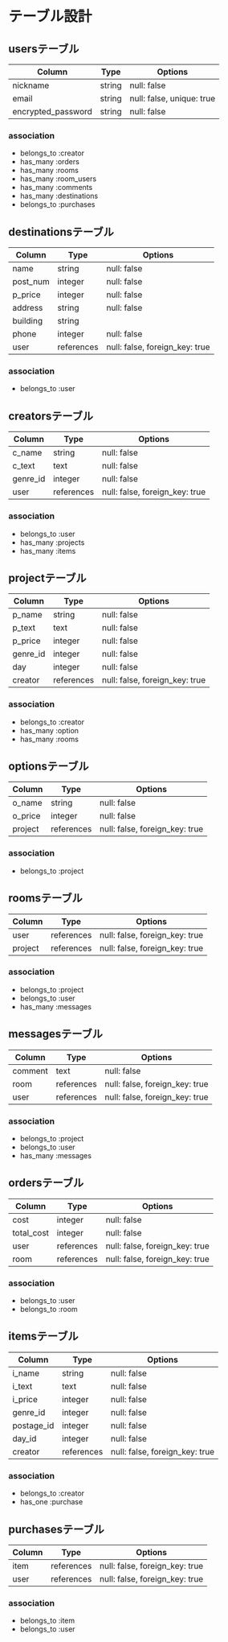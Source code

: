 # テーブル設計

## usersテーブル

| Column             | Type    | Options                   |
| ------------------ | ------- | ------------------------- |
| nickname           | string  | null: false               |
| email              | string  | null: false, unique: true |
| encrypted_password | string  | null: false               |

### association

- belongs_to :creator
- has_many :orders
- has_many :rooms
- has_many :room_users 
- has_many :comments
- has_many :destinations
- belongs_to :purchases


## destinationsテーブル

| Column     | Type       | Options                        |
| ---------- | ---------- | ------------------------------ |
| name       | string     | null: false                    |
| post_num   | integer    | null: false                    |
| p_price    | integer    | null: false                    |
| address    | string     | null: false                    |
| building   | string     |                                |
| phone      | integer    | null: false                    |
| user       | references | null: false, foreign_key: true |

### association

- belongs_to :user


## creatorsテーブル

| Column     | Type       | Options                        |
| ---------- | ---------- | ------------------------------ |
| c_name     | string     | null: false                    |
| c_text     | text       | null: false                    |
| genre_id   | integer    | null: false                    |
| user       | references | null: false, foreign_key: true |

### association

- belongs_to :user
- has_many :projects 
- has_many :items


## projectテーブル

| Column     | Type       | Options                        |
| ---------- | ---------- | ------------------------------ |
| p_name     | string     | null: false                    |
| p_text     | text       | null: false                    |
| p_price    | integer    | null: false                    |
| genre_id   | integer    | null: false                    |
| day        | integer    | null: false                    |
| creator    | references | null: false, foreign_key: true |

### association

- belongs_to :creator
- has_many :option
- has_many :rooms


## optionsテーブル

| Column     | Type       | Options                        |
| ---------- | ---------- | ------------------------------ |
| o_name     | string     | null: false                    |
| o_price    | integer    | null: false                    |
| project    | references | null: false, foreign_key: true |

### association

- belongs_to :project


## roomsテーブル

| Column     | Type       | Options                        |
| ---------- | ---------- | ------------------------------ |
| user       | references | null: false, foreign_key: true |
| project    | references | null: false, foreign_key: true |

### association

- belongs_to :project
- belongs_to :user
- has_many :messages


## messagesテーブル

| Column     | Type       | Options                        |
| ---------- | ---------- | ------------------------------ |
| comment    | text       | null: false                    |
| room       | references | null: false, foreign_key: true |
| user       | references | null: false, foreign_key: true |

### association

- belongs_to :project
- belongs_to :user
- has_many :messages


## ordersテーブル

| Column     | Type       | Options                        |
| ---------- | ---------- | ------------------------------ |
| cost       | integer    | null: false                    |
| total_cost | integer    | null: false                    |
| user       | references | null: false, foreign_key: true |
| room       | references | null: false, foreign_key: true |

### association

- belongs_to :user
- belongs_to :room


## itemsテーブル

| Column     | Type       | Options                        |
| ---------- | ---------- | ------------------------------ |
| i_name     | string     | null: false                    |
| i_text     | text       | null: false                    |
| i_price    | integer    | null: false                    |
| genre_id   | integer    | null: false                    |
| postage_id | integer    | null: false                    |
| day_id     | integer    | null: false                    |
| creator    | references | null: false, foreign_key: true |

### association

- belongs_to :creator
- has_one :purchase


## purchasesテーブル

| Column | Type       | Options                        |
| ------ | ---------- | ------------------------------ |
| item   | references | null: false, foreign_key: true |
| user   | references | null: false, foreign_key: true |

### association

- belongs_to :item
- belongs_to :user